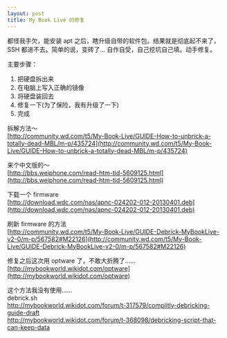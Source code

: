 ```yaml
---
layout: post
title: My Book Live 的修复
---
```


都怪我手欠，能安装 apt 之后，瞎升级自带的软件包。结果就是彻底起不来了，SSH 都进不去。简单的说，变砖了… 自作自受，自己挖坑自己填。动手修复。

主要步骤：
1. 把硬盘拆出来
2. 在电脑上写入正确的镜像
3. 将硬盘装回去
4. 修复一下(为了保险，我有升级了一下)
5. 完成

拆解方法～  
[http://community.wd.com/t5/My-Book-Live/GUIDE-How-to-unbrick-a-totally-dead-MBL/m-p/435724](http://community.wd.com/t5/My-Book-Live/GUIDE-How-to-unbrick-a-totally-dead-MBL/m-p/435724)

来个中文版的～  
[http://bbs.weiphone.com/read-htm-tid-5609125.html](http://bbs.weiphone.com/read-htm-tid-5609125.html)

下载一个 firmware  
[http://download.wdc.com/nas/apnc-024202-012-20130401.deb](http://download.wdc.com/nas/apnc-024202-012-20130401.deb)

刷新 firmware 的方法  
[http://community.wd.com/t5/My-Book-Live/GUIDE-Debrick-MyBookLive-v2-0/m-p/567582#M22126](http://community.wd.com/t5/My-Book-Live/GUIDE-Debrick-MyBookLive-v2-0/m-p/567582#M22126)


修复之后这次用 optware 了，不敢大折腾了……  
[http://mybookworld.wikidot.com/optware](http://mybookworld.wikidot.com/optware)

这个方法我没有使用……  
debrick.sh  
http://mybookworld.wikidot.com/forum/t-317579/complitly-debricking-guide-draft  
http://mybookworld.wikidot.com/forum/t-368098/debricking-script-that-can-keep-data
